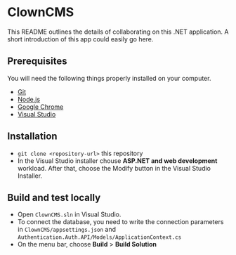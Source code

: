 # ClownCMS

This README outlines the details of collaborating on this .NET application.
A short introduction of this app could easily go here.

## Prerequisites

You will need the following things properly installed on your computer.

* [Git](https://git-scm.com/)
* [Node.js](https://nodejs.org/)
* [Google Chrome](https://google.com/chrome/)
* [Visual Studio](https://visualstudio.microsoft.com/)

## Installation

* `git clone <repository-url>` this repository
* In the Visual Studio installer chouse **ASP.NET and web development** workload. After that, choose the Modify button in the Visual Studio Installer.

## Build and test locally
* Open `ClownCMS.sln` in Visual Studio. 
* To connect the database, you need to write the connection parameters in `ClownCMS/appsettings.json` and `Authentication.Auth.API/Models/ApplicationContext.cs`
* On the menu bar, choose **Build** > **Build Solution**